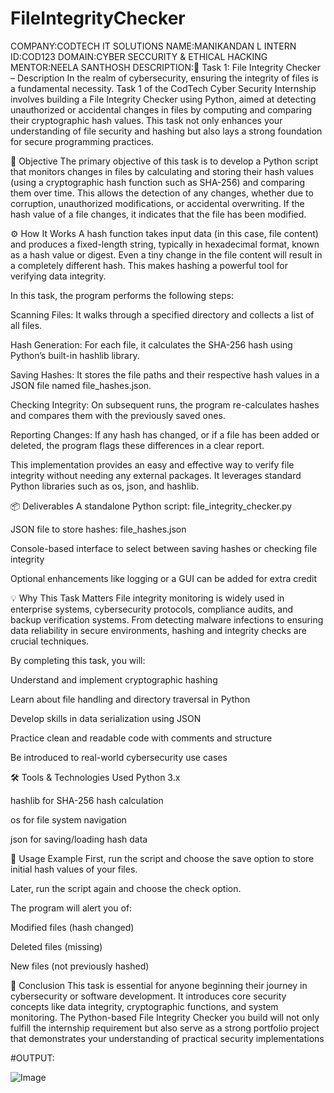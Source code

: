 # FileIntegrityChecker

COMPANY:CODTECH IT SOLUTIONS
NAME:MANIKANDAN L
INTERN ID:COD123
DOMAIN:CYBER SECCURITY & ETHICAL HACKING
MENTOR:NEELA SANTHOSH
DESCRIPTION:📝 Task 1: File Integrity Checker – Description
In the realm of cybersecurity, ensuring the integrity of files is a fundamental necessity. Task 1 of the CodTech Cyber Security Internship involves building a File Integrity Checker using Python, aimed at detecting unauthorized or accidental changes in files by computing and comparing their cryptographic hash values. This task not only enhances your understanding of file security and hashing but also lays a strong foundation for secure programming practices.

🔐 Objective
The primary objective of this task is to develop a Python script that monitors changes in files by calculating and storing their hash values (using a cryptographic hash function such as SHA-256) and comparing them over time. This allows the detection of any changes, whether due to corruption, unauthorized modifications, or accidental overwriting. If the hash value of a file changes, it indicates that the file has been modified.

⚙️ How It Works
A hash function takes input data (in this case, file content) and produces a fixed-length string, typically in hexadecimal format, known as a hash value or digest. Even a tiny change in the file content will result in a completely different hash. This makes hashing a powerful tool for verifying data integrity.

In this task, the program performs the following steps:

Scanning Files: It walks through a specified directory and collects a list of all files.

Hash Generation: For each file, it calculates the SHA-256 hash using Python’s built-in hashlib library.

Saving Hashes: It stores the file paths and their respective hash values in a JSON file named file_hashes.json.

Checking Integrity: On subsequent runs, the program re-calculates hashes and compares them with the previously saved ones.

Reporting Changes: If any hash has changed, or if a file has been added or deleted, the program flags these differences in a clear report.

This implementation provides an easy and effective way to verify file integrity without needing any external packages. It leverages standard Python libraries such as os, json, and hashlib.

📦 Deliverables
A standalone Python script: file_integrity_checker.py

JSON file to store hashes: file_hashes.json

Console-based interface to select between saving hashes or checking file integrity

Optional enhancements like logging or a GUI can be added for extra credit

💡 Why This Task Matters
File integrity monitoring is widely used in enterprise systems, cybersecurity protocols, compliance audits, and backup verification systems. From detecting malware infections to ensuring data reliability in secure environments, hashing and integrity checks are crucial techniques.

By completing this task, you will:

Understand and implement cryptographic hashing

Learn about file handling and directory traversal in Python

Develop skills in data serialization using JSON

Practice clean and readable code with comments and structure

Be introduced to real-world cybersecurity use cases

🛠️ Tools & Technologies Used
Python 3.x

hashlib for SHA-256 hash calculation

os for file system navigation

json for saving/loading hash data

📁 Usage Example
First, run the script and choose the save option to store initial hash values of your files.

Later, run the script again and choose the check option.

The program will alert you of:

Modified files (hash changed)

Deleted files (missing)

New files (not previously hashed)

🏁 Conclusion
This task is essential for anyone beginning their journey in cybersecurity or software development. It introduces core security concepts like data integrity, cryptographic functions, and system monitoring. The Python-based File Integrity Checker you build will not only fulfill the internship requirement but also serve as a strong portfolio project that demonstrates your understanding of practical security implementations


#OUTPUT:

![Image](https://github.com/user-attachments/assets/4661f056-fb26-4b02-9116-1aebe9a32b62)
